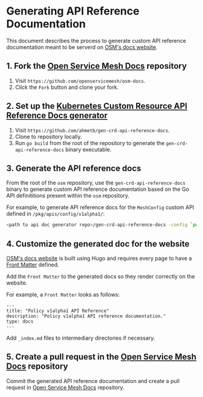 # Generating API Reference Documentation

This document describes the process to generate custom API reference documentation meant to be serverd on [OSM's docs website](https://docs.openservicemesh.io/).

## 1. Fork the [Open Service Mesh Docs](https://github.com/openservicemesh/osm-docs) repository

1. Visit `https://github.com/openservicemesh/osm-docs`.
1. Click the `Fork` button and clone your fork.

## 2. Set up the [Kubernetes Custom Resource API Reference Docs generator](https://github.com/ahmetb/gen-crd-api-reference-docs)

1. Visit `https://github.com/ahmetb/gen-crd-api-reference-docs`.
1. Clone to repository locally.
1. Run `go build` from the root of the repository to generate the `gen-crd-api-reference-docs` binary executable.

## 3. Generate the API reference docs

From the root of the `osm` repository, use the `gen-crd-api-reference-docs` binary to generate custom API reference documentation based on the Go API definititions present within the `osm` repository.

For example, to generate API reference docs for the `MeshConfig` custom API defined in `/pkg/apis/config/v1alpha1/`:
```bash
<path to api doc generator repo>/gen-crd-api-reference-docs -config `pwd`/docs/apidocs/apidoc.json -api-dir "github.com/openservicemesh/osm/pkg/apis/config/v1alpha1" -template-dir <full path to api doc generator repo>/template/ -out-file <path to osm-docs repo>/content/docs/apidocs/config/v1alpha1.md
```

## 4. Customize the generated doc for the website

[OSM's docs website](https://docs.openservicemesh.io/) is built using Hugo and requires every page to have a [Front Matter](https://gohugo.io/content-management/front-matter/) defined.

Add the `Front Matter` to the generated docs so they render correctly on the website.

For example, a `Front Matter` looks as follows:
```
---
title: "Policy v1alpha1 API Reference"
description: "Policy v1alpha1 API reference documentation."
type: docs
---
```

Add `_index.md` files to intermediary directories if necessary.

## 5. Create a pull request in the [Open Service Mesh Docs](https://github.com/openservicemesh/osm-docs) repository

Commit the generated API reference documentation and create a pull request in [Open Service Mesh Docs](https://github.com/openservicemesh/osm-docs) repository.